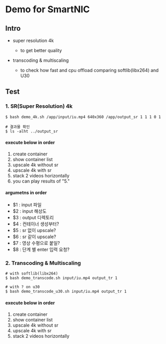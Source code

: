 
# Demo for SmartNIC

## Intro

- super resolution 4k

  - to get better quality 


- transcoding & multiscaling

  - to check how fast and cpu offload comparing softlib(libx264) and U30

## Test

### 1. SR(Super Resolution) 4k

```
$ bash demo_4k.sh /app/input/iu.mp4 640x360 /app/output_sr 1 1 1 0 1

# 결과물 확인
$ ls -alht ../output_sr
```

#### execute below in order
  1. create container
  2. show container list
  3. upscale 4k without sr
  4. upscale 4k with sr
  5. stack 2 videos horizontally
  6. you can play results of "5."

#### argumetns in order
  - $1 : input 파일
  - $2 : input 해상도
  - $3 : output 디렉토리
  - $4 : 컨테이너 생성부터?
  - $5 : sr 없이 upscale?
  - $6 : sr 같이 upscale?
  - $7 : 영상 수평으로 붙일?
  - $8 : 단계 별 enter 입력 요청?

### 2. Transcoding & Multiscaling

```
# with softlib(libx264)
$ bash demo_transcode.sh input/iu.mp4 output_tr 1

# with ? on u30
$ bash demo_transcode_u30.sh input/iu.mp4 output_tr 1
```

#### execute below in order
  1. create container
  2. show container list
  3. upscale 4k without sr
  4. upscale 4k with sr
  5. stack 2 videos horizontally